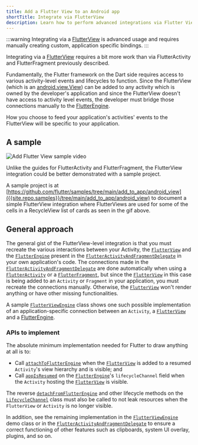 ```yaml
---
title: Add a Flutter View to an Android app
shortTitle: Integrate via FlutterView
description: Learn how to perform advanced integrations via Flutter Views.
---
```


:::warning
Integrating via a [FlutterView]({{site.api}}/javadoc/io/flutter/embedding/android/FlutterView.html)
is advanced usage and requires manually creating custom, application specific
bindings.
:::

Integrating via a [FlutterView]({{site.api}}/javadoc/io/flutter/embedding/android/FlutterView.html)
requires a bit more work than via FlutterActivity and FlutterFragment previously
described.

Fundamentally, the Flutter framework on the Dart side requires access to various
activity-level events and lifecycles to function. Since the FlutterView (which
is an [android.view.View]({{site.android-dev}}/reference/android/view/View.html))
can be added to any activity which is owned by the developer's application
and since the FlutterView doesn't have access to activity level events, the
developer must bridge those connections manually to the [FlutterEngine]({{site.api}}/javadoc/io/flutter/embedding/engine/FlutterEngine.html).

How you choose to feed your application's activities' events to the FlutterView
will be specific to your application.

## A sample

<img src='/assets/images/docs/development/add-to-app/android/add-flutter-view/add-view-sample.webp' alt="Add Flutter View sample video">

Unlike the guides for FlutterActivity and FlutterFragment, the FlutterView
integration could be better demonstrated with a sample project.

A sample project is at [https://github.com/flutter/samples/tree/main/add_to_app/android_view]({{site.repo.samples}}/tree/main/add_to_app/android_view)
to document a simple FlutterView integration where FlutterViews are used
for some of the cells in a RecycleView list of cards as seen in the gif above.

## General approach

The general gist of the FlutterView-level integration is that you
must recreate the various interactions between your Activity, the
[`FlutterView`]({{site.api}}/javadoc/io/flutter/embedding/android/FlutterView.html)
and the
[`FlutterEngine`]({{site.api}}/javadoc/io/flutter/embedding/engine/FlutterEngine.html)
present in the [`FlutterActivityAndFragmentDelegate`](https://cs.opensource.google/flutter/engine/+/main:shell/platform/android/io/flutter/embedding/android/FlutterActivityAndFragmentDelegate.java)
in your own application's code.
The connections made in the
[`FlutterActivityAndFragmentDelegate`](https://cs.opensource.google/flutter/engine/+/main:shell/platform/android/io/flutter/embedding/android/FlutterActivityAndFragmentDelegate.java)
are done automatically when using a
[`FlutterActivity`]({{site.api}}/javadoc/io/flutter/embedding/android/FlutterActivity.html)
or a
[`FlutterFragment`]({{site.api}}/javadoc/io/flutter/embedding/android/FlutterFragment.html),
but since the [`FlutterView`]({{site.api}}/javadoc/io/flutter/embedding/android/FlutterView.html)
in this case is being added to an `Activity` or `Fragment` in your application,
you must recreate the connections manually.
Otherwise, the [`FlutterView`]({{site.api}}/javadoc/io/flutter/embedding/android/FlutterView.html)
won't render anything or have other missing functionalities.

A sample
[`FlutterViewEngine`]({{site.repo.samples}}/blob/main/add_to_app/android_view/android_view/app/src/main/java/dev/flutter/example/androidView/FlutterViewEngine.kt)
class shows one such possible implementation of an application-specific
connection between an `Activity`, a
[`FlutterView`]({{site.api}}/javadoc/io/flutter/embedding/android/FlutterView.html)
and a [FlutterEngine]({{site.api}}/javadoc/io/flutter/embedding/engine/FlutterEngine.html).

### APIs to implement

The absolute minimum implementation needed for Flutter
to draw anything at all is to:

* Call [`attachToFlutterEngine`]({{site.api}}/javadoc/io/flutter/embedding/android/FlutterView.html#attachToFlutterEngine-io.flutter.embedding.engine.FlutterEngine-)
  when the
  [`FlutterView`]({{site.api}}/javadoc/io/flutter/embedding/android/FlutterView.html)
  is added to a resumed `Activity`'s view hierarchy and is visible; and
* Call [`appIsResumed`]({{site.api}}/javadoc/io/flutter/embedding/engine/systemchannels/LifecycleChannel.html#appIsResumed--)
  on the [`FlutterEngine`]({{site.api}}/javadoc/io/flutter/embedding/engine/FlutterEngine.html)'s
  `lifecycleChannel` field when the `Activity` hosting the
  [`FlutterView`]({{site.api}}/javadoc/io/flutter/embedding/android/FlutterView.html)
  is visible.

The reverse
[`detachFromFlutterEngine`]({{site.api}}/javadoc/io/flutter/embedding/android/FlutterView.html#detachFromFlutterEngine--)
and other lifecycle methods on the
[`LifecycleChannel`]({{site.api}}/javadoc/io/flutter/embedding/engine/systemchannels/LifecycleChannel.html)
class must also be called to not leak resources when the
`FlutterView` or `Activity` is no longer visible.

In addition, see the remaining implementation in the
[`FlutterViewEngine`]({{site.repo.samples}}/blob/main/add_to_app/android_view/android_view/app/src/main/java/dev/flutter/example/androidView/FlutterViewEngine.kt)
demo class or in the
[`FlutterActivityAndFragmentDelegate`](https://cs.opensource.google/flutter/engine/+/main:shell/platform/android/io/flutter/embedding/android/FlutterActivityAndFragmentDelegate.java)
to ensure a correct functioning of other features such as clipboards,
system UI overlay, plugins, and so on.
